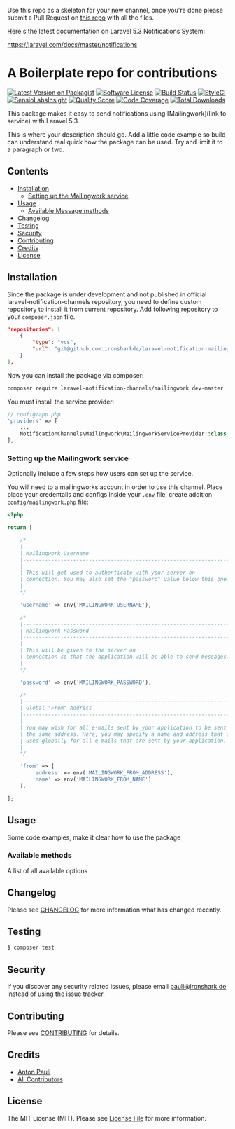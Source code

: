 Use this repo as a skeleton for your new channel, once you're done please submit a Pull Request on [this repo](https://github.com/laravel-notification-channels/new-channels) with all the files.

Here's the latest documentation on Laravel 5.3 Notifications System: 

https://laravel.com/docs/master/notifications

# A Boilerplate repo for contributions

[![Latest Version on Packagist](https://img.shields.io/packagist/v/laravel-notification-channels/mailingwork.svg?style=flat-square)](https://packagist.org/packages/laravel-notification-channels/mailingwork)
[![Software License](https://img.shields.io/badge/license-MIT-brightgreen.svg?style=flat-square)](LICENSE.md)
[![Build Status](https://img.shields.io/travis/laravel-notification-channels/mailingwork/master.svg?style=flat-square)](https://travis-ci.org/laravel-notification-channels/mailingwork)
[![StyleCI](https://styleci.io/repos/:style_ci_id/shield)](https://styleci.io/repos/:style_ci_id)
[![SensioLabsInsight](https://img.shields.io/sensiolabs/i/:sensio_labs_id.svg?style=flat-square)](https://insight.sensiolabs.com/projects/:sensio_labs_id)
[![Quality Score](https://img.shields.io/scrutinizer/g/laravel-notification-channels/mailingwork.svg?style=flat-square)](https://scrutinizer-ci.com/g/laravel-notification-channels/mailingwork)
[![Code Coverage](https://img.shields.io/scrutinizer/coverage/g/laravel-notification-channels/mailingwork/master.svg?style=flat-square)](https://scrutinizer-ci.com/g/laravel-notification-channels/mailingwork/?branch=master)
[![Total Downloads](https://img.shields.io/packagist/dt/laravel-notification-channels/mailingwork.svg?style=flat-square)](https://packagist.org/packages/laravel-notification-channels/mailingwork)

This package makes it easy to send notifications using [Mailingwork](link to service) with Laravel 5.3.

This is where your description should go. Add a little code example so build can understand real quick how the package can be used. Try and limit it to a paragraph or two.


## Contents

- [Installation](#installation)
	- [Setting up the Mailingwork service](#setting-up-the-Mailingwork-service)
- [Usage](#usage)
	- [Available Message methods](#available-message-methods)
- [Changelog](#changelog)
- [Testing](#testing)
- [Security](#security)
- [Contributing](#contributing)
- [Credits](#credits)
- [License](#license)


## Installation

Since the package is under development and not published in official laravel-notification-channels repository, you need to define custom repository to install it from current repository.
Add following repository to your `composer.json` file.

```json
"repositories": [
	{
		"type": "vcs",
		"url": "git@github.com:ironsharkde/laravel-notification-mailingwork.git"
	}
],
```

Now you can install the package via composer:

```sh
composer require laravel-notification-channels/mailingwork dev-master
```


You must install the service provider:

```php
// config/app.php
'providers' => [
    ...
    NotificationChannels\Mailingwork\MailingworkServiceProvider::class,
],
```

### Setting up the Mailingwork service

Optionally include a few steps how users can set up the service.

You will need to a mailingworks account in order to use this channel. Place place your credentails and configs inside your `.env` file, create addition `config/mailingwork.php` file:

```php
<?php

return [

    /*
    |--------------------------------------------------------------------------
    | Mailingwork Username
    |--------------------------------------------------------------------------
    |
    | This will get used to authenticate with your server on
    | connection. You may also set the "password" value below this one.
    |
    */

    'username' => env('MAILINGWORK_USERNAME'),

    /*
    |--------------------------------------------------------------------------
    | Mailingwork Password
    |--------------------------------------------------------------------------
    |
    | This will be given to the server on
    | connection so that the application will be able to send messages.
    |
    */

    'password' => env('MAILINGWORK_PASSWORD'),

    /*
    |--------------------------------------------------------------------------
    | Global "From" Address
    |--------------------------------------------------------------------------
    |
    | You may wish for all e-mails sent by your application to be sent from
    | the same address. Here, you may specify a name and address that is
    | used globally for all e-mails that are sent by your application.
    |
    */

    'from' => [
        'address' => env('MAILINGWORK_FROM_ADDRESS'),
        'name' => env('MAILINGWORK_FROM_NAME')
    ],

];
```

## Usage

Some code examples, make it clear how to use the package

### Available methods

A list of all available options

## Changelog

Please see [CHANGELOG](CHANGELOG.md) for more information what has changed recently.

## Testing

``` bash
$ composer test
```

## Security

If you discover any security related issues, please email pauli@ironshark.de instead of using the issue tracker.

## Contributing

Please see [CONTRIBUTING](CONTRIBUTING.md) for details.

## Credits

- [Anton Pauli](https://github.com/TUNER88)
- [All Contributors](../../contributors)

## License

The MIT License (MIT). Please see [License File](LICENSE.md) for more information.
